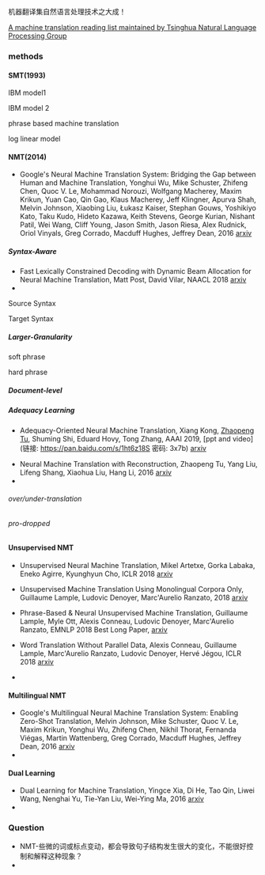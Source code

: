 机器翻译集自然语言处理技术之大成！

[A machine translation reading list maintained by Tsinghua Natural Language Processing Group](https://github.com/THUNLP-MT/MT-Reading-List)



### methods

#### SMT(1993)

IBM model1

IBM model 2

phrase based machine translation

log linear model

#### NMT(2014)

+ Google's Neural Machine Translation System: Bridging the Gap between Human and Machine Translation, Yonghui Wu, Mike Schuster, Zhifeng Chen, Quoc V. Le, Mohammad Norouzi, Wolfgang Macherey, Maxim Krikun, Yuan Cao, Qin Gao, Klaus Macherey, Jeff Klingner, Apurva Shah, Melvin Johnson, Xiaobing Liu, Łukasz Kaiser, Stephan Gouws, Yoshikiyo Kato, Taku Kudo, Hideto Kazawa, Keith Stevens, George Kurian, Nishant Patil, Wei Wang, Cliff Young, Jason Smith, Jason Riesa, Alex Rudnick, Oriol Vinyals, Greg Corrado, Macduff Hughes, Jeffrey Dean, 2016 [arxiv](https://arxiv.org/abs/1609.08144) 

##### Syntax-Aware

+ Fast Lexically Constrained Decoding with Dynamic Beam Allocation for Neural Machine Translation, Matt Post, David Vilar, NAACL 2018 [arxiv](https://arxiv.org/abs/1804.06609) 
+ 



Source Syntax

Target Syntax

##### Larger-Granularity

soft phrase

hard phrase

##### Document-level

##### Adequacy Learning

- Adequacy-Oriented Neural Machine Translation, Xiang Kong, [Zhaopeng Tu](http://www.zptu.net/), Shuming Shi, Eduard Hovy, Tong Zhang, AAAI 2019, [ppt and video](链接: https://pan.baidu.com/s/1ht6z18S 密码: 3x7b) [arxiv](https://arxiv.org/abs/1811.08541v1) 

+ Neural Machine Translation with Reconstruction, Zhaopeng Tu, Yang Liu, Lifeng Shang, Xiaohua Liu, Hang Li, 2016 [arxiv](https://arxiv.org/abs/1611.01874v1) 
+ 

###### over/under-translation

###### pro-dropped



#### Unsupervised NMT

- Unsupervised Neural Machine Translation, Mikel Artetxe, Gorka Labaka, Eneko Agirre, Kyunghyun Cho, ICLR 2018 [arxiv](https://arxiv.org/abs/1710.11041) 

- Unsupervised Machine Translation Using Monolingual Corpora Only, Guillaume Lample, Ludovic Denoyer, Marc'Aurelio Ranzato, 2018 [arxiv](https://arxiv.org/abs/1711.00043v1) 

- Phrase-Based & Neural Unsupervised Machine Translation, Guillaume Lample, Myle Ott, Alexis Conneau, Ludovic Denoyer, Marc'Aurelio Ranzato, EMNLP 2018 Best Long Paper, [arxiv](https://arxiv.org/abs/1804.07755) 
- Word Translation Without Parallel Data, Alexis Conneau, Guillaume Lample, Marc'Aurelio Ranzato, Ludovic Denoyer, Hervé Jégou, ICLR 2018 [arxiv](https://arxiv.org/abs/1710.04087) 
- 

#### Multilingual NMT

+ Google's Multilingual Neural Machine Translation System: Enabling Zero-Shot Translation, Melvin Johnson, Mike Schuster, Quoc V. Le, Maxim Krikun, Yonghui Wu, Zhifeng Chen, Nikhil Thorat, Fernanda Viégas, Martin Wattenberg, Greg Corrado, Macduff Hughes, Jeffrey Dean, 2016 [arxiv](https://arxiv.org/abs/1611.04558) 
+ 

#### Dual Learning

+ Dual Learning for Machine Translation, Yingce Xia, Di He, Tao Qin, Liwei Wang, Nenghai Yu, Tie-Yan Liu, Wei-Ying Ma, 2016 [arxiv](https://arxiv.org/abs/1611.00179) 
+ 


### Question

+ NMT-些微的词或标点变动，都会导致句子结构发生很大的变化，不能很好控制和解释这种现象？
+ 

